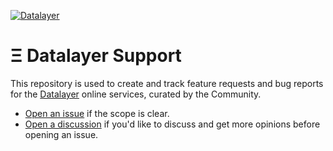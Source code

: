 [![Datalayer](https://assets.datalayer.tech/datalayer-25.svg)](https://datalayer.io)

# Ξ Datalayer Support

This repository is used to create and track feature requests and bug reports for the [Datalayer](https://datalayer.io) online services, curated by the Community.

- [Open an issue](https://github.com/datalayer-support/community/issues/new/choose) if the scope is clear.
- [Open a discussion](https://github.com/datalayer-support/community/discussions/new) if you'd like to discuss and get more opinions before opening an issue.
